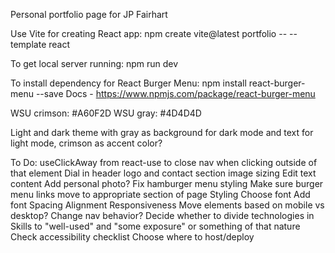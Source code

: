 Personal portfolio page for JP Fairhart

Use Vite for creating React app:
npm create vite@latest portfolio -- --template react

To get local server running:
npm run dev

To install dependency for React Burger Menu:
npm install react-burger-menu --save
Docs - https://www.npmjs.com/package/react-burger-menu


WSU crimson: #A60F2D
WSU gray: #4D4D4D

Light and dark theme with gray as background for dark mode and text for light mode, crimson as accent color?

To Do:
useClickAway from react-use to close nav when clicking outside of that element
Dial in header logo and contact section image sizing
Edit text content
Add personal photo?
Fix hamburger menu styling
Make sure burger menu links move to appropriate section of page
Styling
  Choose font
  Add font
  Spacing
  Alignment
Responsiveness
  Move elements based on mobile vs desktop?
  Change nav behavior?
Decide whether to divide technologies in Skills to "well-used" and "some exposure" or something of that nature
Check accessibility checklist
Choose where to host/deploy